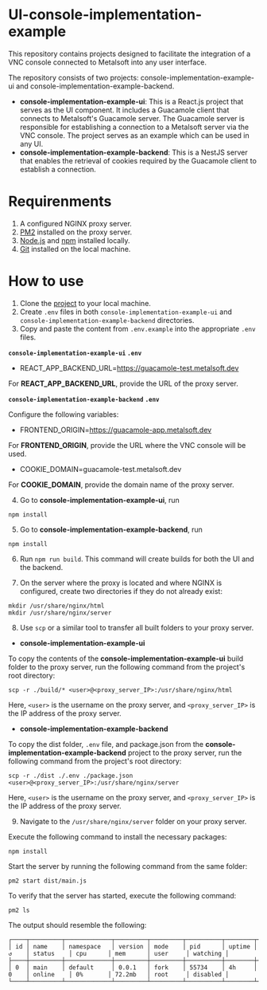 # UI-console-implementation-example

This repository contains projects designed to facilitate the integration of a VNC console connected to Metalsoft into any user interface.

The repository consists of two projects: console-implementation-example-ui and console-implementation-example-backend.

- **console-implementation-example-ui**: This is a React.js project that serves as the UI component. It includes a Guacamole client that connects to Metalsoft's Guacamole server. The Guacamole server is responsible for establishing a connection to a Metalsoft server via the VNC console. The project serves as an example which can be used in any UI.
- **console-implementation-example-backend**: This is a NestJS server that enables the retrieval of cookies required by the Guacamole client to establish a connection.

# Requirenments

1. A configured NGINX proxy server.
2. [PM2](https://pm2.keymetrics.io/docs/usage/quick-start/) installed on the proxy server.
3. [Node.js](https://nodejs.org/en) and [npm](https://www.npmjs.com/) installed locally.
4. [Git](https://git-scm.com/) installed on the local machine.

# How to use
1. Clone the [project](https://github.com/metalsoft-io/UI-console-implementation-example/tree/main) to your local machine.
2. Create `.env` files in both `console-implementation-example-ui` and `console-implementation-example-backend` directories.
3. Copy and paste the content from `.env.example` into the appropriate `.env` files.

**`console-implementation-example-ui` `.env`**

- REACT_APP_BACKEND_URL=https://guacamole-test.metalsoft.dev

For **REACT_APP_BACKEND_URL**, provide the URL of the proxy server.

**`console-implementation-example-backend` `.env`**

Configure the following variables:

- FRONTEND_ORIGIN=https://guacamole-app.metalsoft.dev

For **FRONTEND_ORIGIN**, provide the URL where the VNC console will be used.

- COOKIE_DOMAIN=guacamole-test.metalsoft.dev

For **COOKIE_DOMAIN**, provide the domain name of the proxy server.

4. Go to **console-implementation-example-ui**, run

```
npm install
```

5. Go to **console-implementation-example-backend**, run

```
npm install
```

6. Run `npm run build`. This command will create builds for both the UI and the backend.

7. On the server where the proxy is located and where NGINX is configured, create two directories if they do not already exist:

```
mkdir /usr/share/nginx/html
mkdir /usr/share/nginx/server
```

8. Use `scp` or a similar tool to transfer all built folders to your proxy server.

- **console-implementation-example-ui**

To copy the contents of the **console-implementation-example-ui** build folder to the proxy server, run the following command from the project's root directory:

```
scp -r ./build/* <user>@<proxy_server_IP>:/usr/share/nginx/html
```

Here, `<user>` is the username on the proxy server, and `<proxy_server_IP>` is the IP address of the proxy server.

- **console-implementation-example-backend**

To copy the dist folder, `.env` file, and package.json from the **console-implementation-example-backend** project to the proxy server, run the following command from the project's root directory:

```
scp -r ./dist ./.env ./package.json <user>@<proxy_server_IP>:/usr/share/nginx/server
```

Here, `<user>` is the username on the proxy server, and `<proxy_server_IP>` is the IP address of the proxy server.

9. Navigate to the `/usr/share/nginx/server` folder on your proxy server.

Execute the following command to install the necessary packages:

```
npm install
```

Start the server by running the following command from the same folder:

```
pm2 start dist/main.js
```

To verify that the server has started, execute the following command:

```
pm2 ls
```

The output should resemble the following:

```
┌────┬─────────┬─────────────┬─────────┬─────────┬──────────┬────────┬──────┬───────────┬──────────┬──────────┬──────────┬──────────┐
│ id │ name    │ namespace   │ version │ mode    │ pid      │ uptime │ ↺    │ status    │ cpu      │ mem      │ user     │ watching │
├────┼─────────┼─────────────┼─────────┼─────────┼──────────┼────────┼──────┼───────────┼──────────┼──────────┼──────────┼──────────┤
│ 0  │ main    │ default     │ 0.0.1   │ fork    │ 55734    │ 4h     │ 0    │ online    │ 0%       │ 72.2mb   │ root     │ disabled │
└────┴─────────┴─────────────┴─────────┴─────────┴──────────┴────────┴──────┴───────────┴──────────┴──────────┴──────────┴──────────┘
```